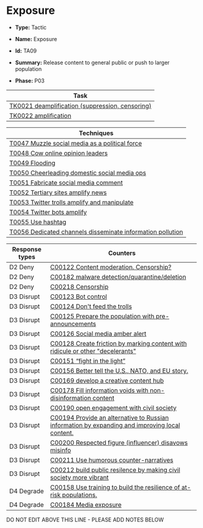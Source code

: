 # Exposure

* **Type:** Tactic

* **Name:** Exposure

* **Id:** TA09

* **Summary:** Release content to general public or push to larger population

* **Phase:** P03



| Task |
| ---- |
| [TK0021 deamplification (suppression, censoring)](../tasks/TK0021.md) |
| [TK0022 amplification](../tasks/TK0022.md) |



| Techniques |
| ---------- |
| [T0047 Muzzle social media as a political force](../techniques/T0047.md) |
| [T0048 Cow online opinion leaders](../techniques/T0048.md) |
| [T0049 Flooding](../techniques/T0049.md) |
| [T0050 Cheerleading domestic social media ops](../techniques/T0050.md) |
| [T0051 Fabricate social media comment](../techniques/T0051.md) |
| [T0052 Tertiary sites amplify news](../techniques/T0052.md) |
| [T0053 Twitter trolls amplify and manipulate](../techniques/T0053.md) |
| [T0054 Twitter bots amplify](../techniques/T0054.md) |
| [T0055 Use hashtag](../techniques/T0055.md) |
| [T0056 Dedicated channels disseminate information pollution](../techniques/T0056.md) |



| Response types | Counters |
| -------------- | -------- |
| D2 Deny | [C00122 Content moderation. Censorship?](../counters/C00122.md) |
| D2 Deny | [C00182 malware detection/quarantine/deletion](../counters/C00182.md) |
| D2 Deny | [C00218 Censorship](../counters/C00218.md) |
| D3 Disrupt | [C00123 Bot control](../counters/C00123.md) |
| D3 Disrupt | [C00124 Don't feed the trolls](../counters/C00124.md) |
| D3 Disrupt | [C00125 Prepare the population with pre-announcements](../counters/C00125.md) |
| D3 Disrupt | [C00126 Social media amber alert](../counters/C00126.md) |
| D3 Disrupt | [C00128 Create friction by marking content with ridicule or other "decelerants"](../counters/C00128.md) |
| D3 Disrupt | [C00151 “fight in the light”](../counters/C00151.md) |
| D3 Disrupt | [C00156 Better tell the U.S., NATO, and EU story.](../counters/C00156.md) |
| D3 Disrupt | [C00169 develop a creative content hub](../counters/C00169.md) |
| D3 Disrupt | [C00178 Fill information voids with non-disinformation content](../counters/C00178.md) |
| D3 Disrupt | [C00190 open engagement with civil society](../counters/C00190.md) |
| D3 Disrupt | [C00194 Provide an alternative to Russian information by expanding and improving local content.](../counters/C00194.md) |
| D3 Disrupt | [C00200 Respected figure (influencer) disavows misinfo](../counters/C00200.md) |
| D3 Disrupt | [C00211 Use humorous counter-narratives](../counters/C00211.md) |
| D3 Disrupt | [C00212 build public resilence by making civil society more vibrant](../counters/C00212.md) |
| D4 Degrade | [C00158 Use training to build the resilience of at-risk populations.](../counters/C00158.md) |
| D4 Degrade | [C00184 Media exposure](../counters/C00184.md) |
DO NOT EDIT ABOVE THIS LINE - PLEASE ADD NOTES BELOW